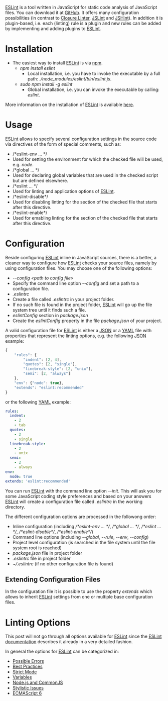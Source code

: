 [ESLint](http://eslint.org/) is a tool written in JavaScript for static code analysis of JavaScript files. You can download it at [GitHub](https://github.com/eslint/eslint). It offers many configuration possibilities (in contrast to [Closure Linter](../closure_tools/closure_linter/README.md), [JSLint](../jslint/README.md) and [JSHint](../jshint/README.md)). In addition it is plugin-based, i.e. each (linting) rule is a plugin and new rules can be added by implementing and adding plugins to [ESLint](http://eslint.org/).

# Installation
* The easiest way to install [ESLint](http://eslint.org/) is via [npm](https://github.com/npm/npm).
  * _npm install eslint_
    * Local installation, i.e. you have to invoke the executable by a full path: _./node_modules/eslint/bin/eslint.js_.
  * _sudo npm install -g eslint_
    * Global installation, i.e. you can invoke the executable by calling: _eslint_.

More information on the installation of [ESLint](http://eslint.org/) is available [here](https://github.com/eslint/eslint#installation).

# Usage
[ESLint](http://eslint.org/) allows to specify several configuration settings in the source code via directives of the form of special comments, such as:
* /*eslint-env ... */
 * Used for setting the environment for which the checked file will be used, e.g. _node_.
* /*global ... */
 * Used for declaring global variables that are used in the checked script but are defined elsewhere.
* /*eslint ... */
 * Used for linting and application options of [ESLint](http://eslint.org/).
* /*eslint-disable&#42;/
 * Used for disabling linting for the section of the checked file that starts after this directive.
* /*eslint-enable&#42;/
 * Used for emabling linting for the section of the checked file that starts after this directive.

# Configuration
Beside configuring [ESLint](http://eslint.org/) inline in JavaScript sources, there is a better, a cleaner way to configure how [ESLint](http://eslint.org/) checks your source files, namely by using configuration files. You may choose one of the following options:
* _--config &lt;path to config file&gt;_
 * Specify the command line option _--config_ and set a path to a configuration file.
* _.eslintrc_
 * Create a file called _.eslintrc_ in your project folder.
 * If no such file is found in the project folder, [ESLint](http://eslint.org/) will go up the file system tree until it finds such a file.
* _eslintConfig_ section in _package.json_
 * Create the _eslintConfig_ property in the file _package.json_ of your project.

A valid configuration file for [ESLint](http://eslint.org/) is either a [JSON](http://json.org/) or a [YAML](http://www.yaml.org/) file with properties that represent the linting options, e.g. the following [JSON](http://json.org/) example:

```javascript
{
    "rules": {
        "indent": [2, 4],
        "quotes": [2, "single"],
        "linebreak-style": [2, "unix"],
        "semi": [2, "always"]
    },
    "env": {"node": true},
    "extends": "eslint:recommended"
}
```

or the following [YAML](http://www.yaml.org/) example:
```yaml
rules:
  indent:
    - 2
    - tab
  quotes:
    - 2
    - single
  linebreak-style:
    - 2
    - unix
  semi:
    - 2
    - always
env:
  node: true
extends: 'eslint:recommended'
```

You can run [ESLint](http://eslint.org/) with the command line option _--init_. This will ask you for some JavaScript coding style preferences and based on your answers [ESLint](http://eslint.org/) will create a configuration file called _.eslintrc_ in the working directory.

The different configuration options are processed in the followong order:
* Inline configuration (including _/*eslint-env ... */_, _/*global ... */_, _/*eslint ... */_, _/*eslint-disable&#42;/_, _/*eslint-enable&#42;/_)
* Command line options (including _--global_, _--rule_, _--env_, _--config_)
* Project level configuration (is searched in the file system until the file system root is reached)
 * _package.json_ file in project folder
 * _.eslintrc_ file in project folder
* _~/.eslintrc_ (if no other configuration file is found)

## Extending Configuration Files
In the configuration file it is possible to use the property _extends_ which allows to inherit [ESLint](http://eslint.org/) settings from one or multiple base configuration files.

# Linting Options
This post will not go through all options available for [ESLint](http://eslint.org/) since the [ESLint documentation](http://eslint.org/docs/rules/) describes it already in a very detailed fashion.

In general the options for [ESLint](http://eslint.org/) can be categorized in:
* [Possible Errors](http://eslint.org/docs/rules/#possible-errors)
* [Best Practices](http://eslint.org/docs/rules/#best-practices)
* [Strict Mode](http://eslint.org/docs/rules/#strict-mode)
* [Variables](http://eslint.org/docs/rules/#variables)
* [Node.js and CommonJS](http://eslint.org/docs/rules/#nodejs-and-commonjs)
* [Stylistic Issues](http://eslint.org/docs/rules/#stylistic-issues)
* [ECMAScript 6](http://eslint.org/docs/rules/#ecmascript-6)
